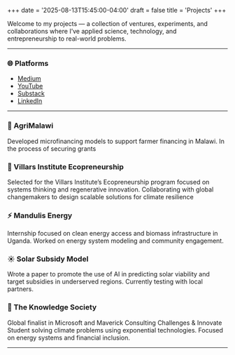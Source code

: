 +++
date = '2025-08-13T15:45:00-04:00'
draft = false
title = 'Projects'
+++

Welcome to my projects — a collection of ventures, experiments, and collaborations where I’ve applied science, technology, and entrepreneurship to real-world problems.

---
### 🌐 Platforms
- [Medium](https://medium.com/@theivem001)  
- [YouTube](https://www.youtube.com/channel/UC3BWXJTCtX2XRWowRzWS46g)  
- [Substack](https://substack.com/home?utm_source=user-menu)  
- [LinkedIn](https://www.linkedin.com/in/kevin-theivendran-0ab344233/?originalSubdomain=ca)

---

### 🌾 AgriMalawi
Developed microfinancing models to support farmer financing in Malawi. In the process of securing grants

### 🌿 Villars Institute Ecopreneurship  
Selected for the Villars Institute’s Ecopreneurship program focused on systems thinking and regenerative innovation. Collaborating with global changemakers to design scalable solutions for climate resilience

### ⚡ Mandulis Energy
Internship focused on clean energy access and biomass infrastructure in Uganda. Worked on energy system modeling and community engagement.

### ☀️ Solar Subsidy Model
Wrote a paper to promote the use of AI in predicting solar viability and target subsidies in underserved regions. Currently testing with local partners.

### 🧠 The Knowledge Society
Global finalist in Microsoft and Maverick Consulting Challenges & Innovate Student solving climate problems using exponential technologies. Focused on energy systems and financial inclusion.

---


